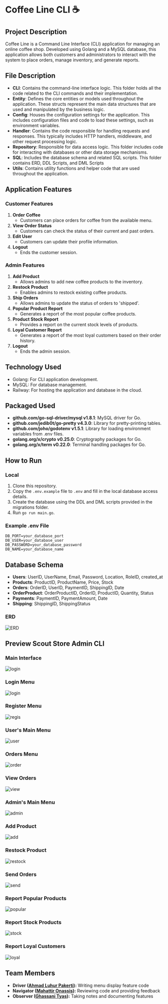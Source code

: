 # Coffee Line CLI ☕
## Project Description
Coffee Line is a Command Line Interface (CLI) application for managing an online coffee shop. Developed using Golang and a MySQL database, this application allows both customers and administrators to interact with the system to place orders, manage inventory, and generate reports.

## File Description
- **CLI**: Contains the command-line interface logic. This folder holds all the code related to the CLI commands and their implementation.
- **Entity**: Defines the core entities or models used throughout the application. These structs represent the main data structures that are used and manipulated by the business logic.
- **Config**: Houses the configuration settings for the application. This includes configuration files and code to load these settings, such as environment variables.
- **Handler**: Contains the code responsible for handling requests and responses. This typically includes HTTP handlers, middleware, and other request processing logic.
- **Repository**: Responsible for data access logic. This folder includes code for interacting with databases or other data storage mechanisms.
- **SQL**: Includes the database schema and related SQL scripts. This folder contains ERD, DDL Scripts, and DML Scripts
- **Utils**: Contains utility functions and helper code that are used throughout the application.

## Application Features
### Customer Features
1. **Order Coffee**
    - Customers can place orders for coffee from the available menu.
2. **View Order Status**
    - Customers can check the status of their current and past orders.
3. **Edit User**
    - Customers can update their profile information.
4. **Logout**
    - Ends the customer session.

### Admin Features
1. **Add Product**
    - Allows admins to add new coffee products to the inventory.
2. **Restock Product**
    - Enables admins to restock existing coffee products.
3. **Ship Orders**
    - Allows admins to update the status of orders to 'shipped'.
4. **Popular Product Report**
    - Generates a report of the most popular coffee products.
5. **Product Stock Report**
    - Provides a report on the current stock levels of products.
6. **Loyal Customer Report**
    - Generates a report of the most loyal customers based on their order history.
7. **Logout**
    - Ends the admin session.

## Technology Used
- Golang: For CLI application development.
- MySQL: For database management.
- Railway: For hosting the application and database in the cloud.

## Packaged Used
- **github.com/go-sql-driver/mysql v1.8.1**: MySQL driver for Go.
- **github.com/jedib0t/go-pretty v4.3.0**: Library for pretty-printing tables.
- **github.com/joho/godotenv v1.5.1**: Library for loading environment variables from .env files.
- **golang.org/x/crypto v0.25.0**: Cryptography packages for Go.
- **golang.org/x/term v0.22.0**: Terminal handling packages for Go.

## How to Run
### Local
1. Clone this repository.
2. Copy the `.env.example` file to `.env` and fill in the local database access details.
3. Create the database using the DDL and DML scripts provided in the migrations folder.
4. Run `go run main.go`.

### Example .env File
```DB_HOST=your_database_host
DB_PORT=your_database_port
DB_USER=your_database_user
DB_PASSWORD=your_database_password
DB_NAME=your_database_name
```

## Database Schema
- **Users**: UserID, UserName, Email, Password, Location, RoleID, created_at
- **Products**: ProductID, ProductName, Price, Stock
- **Orders**: OrderID, UserID, PaymentID, ShippingID, Date
- **OrderProduct**: OrderProductID, OrderID, ProductID, Quantity, Status
- **Payments**: PaymentID, PaymentAmount, Date
- **Shipping**: ShippingID, ShippingStatus

### ERD
![ERD](./sql/erd.png)

## Preview Scout Store Admin CLI
### Main Interface
![login](./images/login.png)
### Login Menu
![login](./images/loginn.png)
### Register Menu
![regis](./images/regis.png)

### User's Main Menu
![user](./images/user.png)
### Orders Menu
![order](./images/orders.png)
### View Orders
![view](./images/view.png)


### Admin's Main Menu
![admin](./images/admin.png)
### Add Product
![add](./images/add.png)
### Restock Product
![restock](./images/restock.png)
### Send Orders
![send](./images/send.png)
### Report Popular Products
![popular](./images/popular.png)
### Report Stock Products
![stock](./images/stock.png)
### Report Loyal Customers
![loyal](./images/loyal.png)


## Team Members
- **Driver ([Ahmad Luhur Pakerti](https://github.com/00shiki)):** Writing menu display feature code
- **Navigator ([Mahattir Onassis](https://github.com/igarukas4)):** Reviewing code and providing feedback
- **Observer ([Ghassani Tyas](https://github.com/ghssni)):** Taking notes and documenting features